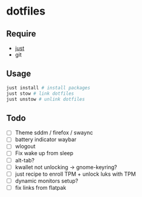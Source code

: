 # dotfiles

## Require
- [just](https://github.com/casey/just)
- git

## Usage
```sh
just install # install packages
just stow # link dotfiles
just unstow # unlink dotfiles
```

## Todo
- [ ] Theme sddm / firefox / swaync
- [ ] battery indicator waybar
- [ ] wlogout
- [ ] Fix wake up from sleep
- [ ] alt-tab?
- [ ] kwallet not unlocking -> gnome-keyring?
- [ ] just recipe to enroll TPM + unlock luks with TPM
- [ ] dynamic monitors setup?
- [ ] fix links from flatpak
